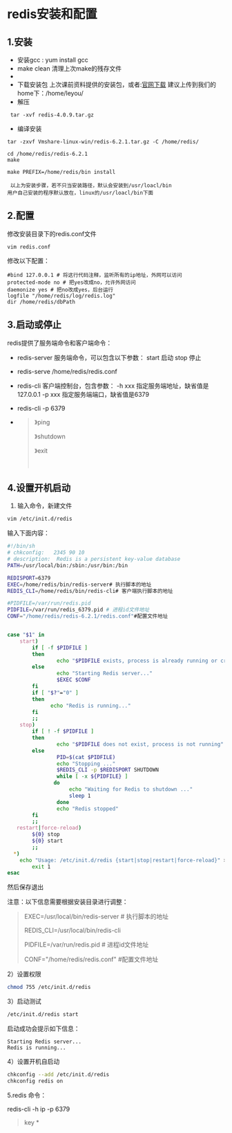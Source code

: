 # redis安装和配置

## 1.安装
- 安装gcc : yum install gcc
- make clean 清理上次make的残存文件
- ​
- 下载安装包
  上次课前资料提供的安装包，或者:[官网下载](https://redis.io/download)
  建议上传到我们的home下：/home/leyou/
- 解压
```shell
 tar -xvf redis-4.0.9.tar.gz
```

- 编译安装
```shell
tar -zxvf Vmshare-linux-win/redis-6.2.1.tar.gz -C /home/redis/

cd /home/redis/redis-6.2.1
make

make PREFIX=/home/redis/bin install

 以上为安装步骤，若不只当安装路径，默认会安装到/usr/loacl/bin
用户自己安装的程序默认放在，linux的/usr/loacl/bin下面
```

## 2.配置
修改安装目录下的redis.conf文件
```shell
vim redis.conf
```

修改以下配置：
```shell
#bind 127.0.0.1 # 将这行代码注释，监听所有的ip地址，外网可以访问
protected-mode no # 把yes改成no，允许外网访问
daemonize yes # 把no改成yes，后台运行
logfile "/home/redis/log/redis.log"
dir /home/redis/dbPath
```

## 3.启动或停止
redis提供了服务端命令和客户端命令：
- redis-server 服务端命令，可以包含以下参数：
  start 启动
  stop 停止

- redis-serve /home/redis/redis.conf

- redis-cli 客户端控制台，包含参数：
  -h xxx 指定服务端地址，缺省值是127.0.0.1
  -p xxx 指定服务端端口，缺省值是6379

- redis-cli -p 6379

- > 》ping
  >
  > 》shutdown
  >
  > 》exit
  >
  > ​

## 4.设置开机启动

1) 输入命令，新建文件

```sh
vim /etc/init.d/redis
```

输入下面内容：

```sh
#!/bin/sh
# chkconfig:   2345 90 10
# description:  Redis is a persistent key-value database
PATH=/usr/local/bin:/sbin:/usr/bin:/bin

REDISPORT=6379
EXEC=/home/redis/bin/redis-server# 执行脚本的地址
REDIS_CLI=/home/redis/bin/redis-cli# 客户端执行脚本的地址

#PIDFILE=/var/run/redis.pid 
PIDFILE=/var/run/redis_6379.pid # 进程id文件地址
CONF="/home/redis/redis-6.2.1/redis.conf"#配置文件地址


case "$1" in  
    start)  
        if [ -f $PIDFILE ]  
        then  
                echo "$PIDFILE exists, process is already running or crashed"  
        else  
                echo "Starting Redis server..."  
                $EXEC $CONF  
        fi  
        if [ "$?"="0" ]   
        then  
              echo "Redis is running..."  
        fi  
        ;;  
    stop)  
        if [ ! -f $PIDFILE ]  
        then  
                echo "$PIDFILE does not exist, process is not running"  
        else  
                PID=$(cat $PIDFILE)  
                echo "Stopping ..."  
                $REDIS_CLI -p $REDISPORT SHUTDOWN  
                while [ -x ${PIDFILE} ]  
               do  
                    echo "Waiting for Redis to shutdown ..."  
                    sleep 1  
                done  
                echo "Redis stopped"  
        fi  
        ;;  
   restart|force-reload)  
        ${0} stop  
        ${0} start  
        ;;  
  *)  
    echo "Usage: /etc/init.d/redis {start|stop|restart|force-reload}" >&2  
        exit 1  
esac

```

然后保存退出

注意：以下信息需要根据安装目录进行调整：

> EXEC=/usr/local/bin/redis-server # 执行脚本的地址
>
> REDIS_CLI=/usr/local/bin/redis-cli 
>
> PIDFILE=/var/run/redis.pid # 进程id文件地址
>
> CONF="/home/redis/redis.conf" #配置文件地址

2）设置权限

```sh
chmod 755 /etc/init.d/redis
```



3）启动测试

```sh
/etc/init.d/redis start
```

启动成功会提示如下信息：

```
Starting Redis server...
Redis is running...
```



4）设置开机自启动

```sh
chkconfig --add /etc/init.d/redis
chkconfig redis on
```

5.redis 命令：

redis-cli -h ip -p 6379

> key *